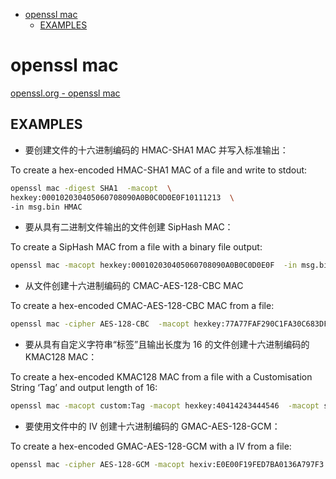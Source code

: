 

<!-- @import "[TOC]" {cmd="toc" depthFrom=1 depthTo=6 orderedList=false} -->

<!-- code_chunk_output -->

- [openssl mac](#openssl-mac)
  - [EXAMPLES](#examples)

<!-- /code_chunk_output -->



# openssl mac

[openssl.org - openssl mac](https://www.openssl.org/docs/man3.0/man1/openssl-mac.html)

## EXAMPLES

- 要创建文件的十六进制编码的 HMAC-SHA1 MAC 并写入标准输出：

To create a hex-encoded HMAC-SHA1 MAC of a file and write to stdout:  

```bash
openssl mac -digest SHA1  -macopt  \ 
hexkey:000102030405060708090A0B0C0D0E0F10111213  \
-in msg.bin HMAC
```

- 要从具有二进制文件输出的文件创建 SipHash MAC：

To create a SipHash MAC from a file with a binary file output:  

```bash
openssl mac -macopt hexkey:000102030405060708090A0B0C0D0E0F  -in msg.bin -out out.bin -binary SipHash
```

- 从文件创建十六进制编码的 CMAC-AES-128-CBC MAC

To create a hex-encoded CMAC-AES-128-CBC MAC from a file: 

```bash
openssl mac -cipher AES-128-CBC  -macopt hexkey:77A77FAF290C1FA30C683DF16BA7A77B  -in msg.bin CMAC
```

- 要从具有自定义字符串“标签”且输出长度为 16 的文件创建十六进制编码的 KMAC128 MAC：

To create a hex-encoded KMAC128 MAC from a file with a Customisation String ‘Tag’ and output length of 16:  

```bash
openssl mac -macopt custom:Tag -macopt hexkey:40414243444546  -macopt size:16 -in msg.bin KMAC128
```

- 要使用文件中的 IV 创建十六进制编码的 GMAC-AES-128-GCM：

To create a hex-encoded GMAC-AES-128-GCM with a IV from a file:  

```bash
openssl mac -cipher AES-128-GCM -macopt hexiv:E0E00F19FED7BA0136A797F3  -macopt hexkey:77A77FAF290C1FA30C683DF16BA7A77B -in msg.bin GMAC
```
